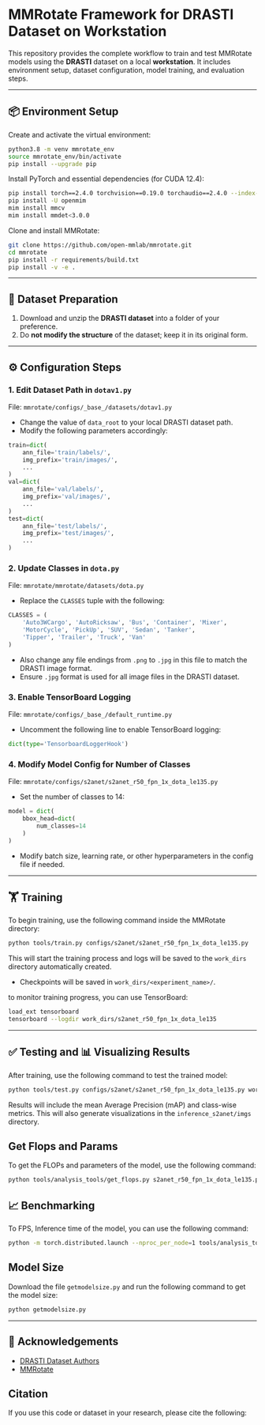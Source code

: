 
# MMRotate Framework for DRASTI Dataset on Workstation

This repository provides the complete workflow to train and test MMRotate models using the **DRASTI** dataset on a local **workstation**. It includes environment setup, dataset configuration, model training, and evaluation steps.

---

## 📦 Environment Setup

Create and activate the virtual environment:

```bash
python3.8 -m venv mmrotate_env
source mmrotate_env/bin/activate
pip install --upgrade pip
```

Install PyTorch and essential dependencies (for CUDA 12.4):

```bash
pip install torch==2.4.0 torchvision==0.19.0 torchaudio==2.4.0 --index-url https://download.pytorch.org/whl/cu124
pip install -U openmim
mim install mmcv
mim install mmdet<3.0.0
```

Clone and install MMRotate:

```bash
git clone https://github.com/open-mmlab/mmrotate.git
cd mmrotate
pip install -r requirements/build.txt
pip install -v -e .
```

---

## 📁 Dataset Preparation

1. Download and unzip the **DRASTI dataset** into a folder of your preference.
2. Do **not modify the structure** of the dataset; keep it in its original form.

---

## ⚙️ Configuration Steps

### 1. Edit Dataset Path in `dotav1.py`

File: `mmrotate/configs/_base_/datasets/dotav1.py`

- Change the value of `data_root` to your local DRASTI dataset path.
- Modify the following parameters accordingly:
```python
train=dict(
    ann_file='train/labels/',
    img_prefix='train/images/',
    ...
)
val=dict(
    ann_file='val/labels/',
    img_prefix='val/images/',
    ...
)
test=dict(
    ann_file='test/labels/',
    img_prefix='test/images/',
    ...
)
```

### 2. Update Classes in `dota.py`

File: `mmrotate/mmrotate/datasets/dota.py`

- Replace the `CLASSES` tuple with the following:
```python
CLASSES = (
    'Auto3WCargo', 'AutoRicksaw', 'Bus', 'Container', 'Mixer',
    'MotorCycle', 'PickUp', 'SUV', 'Sedan', 'Tanker',
    'Tipper', 'Trailer', 'Truck', 'Van'
)
```

- Also change any file endings from `.png` to `.jpg` in this file to match the DRASTI image format.
- Ensure `.jpg` format is used for all image files in the DRASTI dataset.

### 3. Enable TensorBoard Logging

File: `mmrotate/configs/_base_/default_runtime.py`

- Uncomment the following line to enable TensorBoard logging:
```python
dict(type='TensorboardLoggerHook')
```

### 4. Modify Model Config for Number of Classes

File: `mmrotate/configs/s2anet/s2anet_r50_fpn_1x_dota_le135.py`

- Set the number of classes to 14:
```python
model = dict(
    bbox_head=dict(
        num_classes=14
    )
)
```
- Modify batch size, learning rate, or other hyperparameters in the config file if needed.
---

## 🏋️ Training

To begin training, use the following command inside the MMRotate directory:

```bash
python tools/train.py configs/s2anet/s2anet_r50_fpn_1x_dota_le135.py
```

This will start the training process and logs will be saved to the `work_dirs` directory automatically created.
- Checkpoints will be saved in `work_dirs/<experiment_name>/`.

to monitor training progress, you can use TensorBoard:

```bash
load_ext tensorboard
tensorboard --logdir work_dirs/s2anet_r50_fpn_1x_dota_le135
```

---

## ✅ Testing and 📊 Visualizing Results

After training, use the following command to test the trained model:

```bash
python tools/test.py configs/s2anet/s2anet_r50_fpn_1x_dota_le135.py work_dirs/s2anet_r50_fpn_1x_dota_le135/latest.pth --work-dir inference_s2anet --show-dir inference_s2anet/imgs --eval mAP
```

Results will include the mean Average Precision (mAP) and class-wise metrics. This will also generate visualizations in the `inference_s2anet/imgs` directory.


## Get Flops and Params
To get the FLOPs and parameters of the model, use the following command:

```bash
python tools/analysis_tools/get_flops.py s2anet_r50_fpn_1x_dota_le135.py 
```

## 📈 Benchmarking

To FPS, Inference time of the model, you can use the following command:
```bash
python -m torch.distributed.launch --nproc_per_node=1 tools/analysis_tools/benchmark.py s2anet_r50_fpn_1x_dota_le135.py work_dirs/s2anet_r50_fpn_1x_dota_le135/latest.pth  --max-iter 7000 --log-interval 100  --launcher pytorch
```

## Model Size
 Download the file `getmodelsize.py` and run the following command to get the model size:
```bash
python getmodelsize.py
```

---

## 🔗 Acknowledgements

- [DRASTI Dataset Authors](https://github.com/YourDatasetLinkIfAny)
- [MMRotate](https://github.com/open-mmlab/mmrotate)

## Citation
If you use this code or dataset in your research, please cite the following:

<!-- ```bibtex
@article{dasti2023,
  title={DRASTI: A Large-Scale Dataset for Object Detection in Indian Traffic Scenes},
  author={Your Name and Co-authors},
  journal={Journal of Computer Vision},
  year={2023},
  volume={XX},
  pages={XX-XX}
}
``` -->


